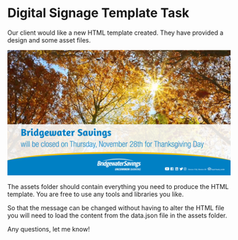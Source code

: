 # Digital Signage Template Task

Our client would like a new HTML template created.  They have provided a design 
and some asset files.

![Template Design](design.jpg)

The assets folder should contain everything you need to produce the HTML template.
You are free to use any tools and libraries you like.

So that the message can be changed without having to alter the HTML file you will
need to load the content from the data.json file in the assets folder.

Any questions, let me know!
